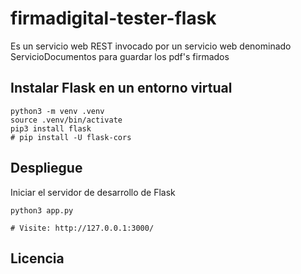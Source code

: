 # firmadigital-tester-flask
Es un servicio web REST invocado por un servicio web denominado ServicioDocumentos para guardar los pdf's firmados

## Instalar Flask en un entorno virtual
```shell
python3 -m venv .venv 
source .venv/bin/activate
pip3 install flask
# pip install -U flask-cors
```
## Despliegue
Iniciar el servidor de desarrollo de Flask
```shell
python3 app.py

# Visite: http://127.0.0.1:3000/
```

## Licencia
